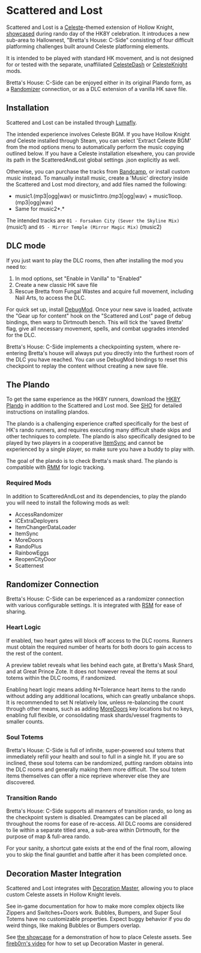﻿# Scattered and Lost

Scattered and Lost is a [Celeste](https://www.celestegame.com/)-themed extension of Hollow Knight, [showcased](https://www.twitch.tv/videos/2387984304?collection=g3fP-sl7JhgoHQ) during rando day of the HK8Y celebration. It introduces a new sub-area to Hallownest, "Bretta's House: C-Side" consisting of four difficult platforming challenges built around Celeste platforming elements.

It is intended to be played with standard HK movement, and is not designed for or tested with the separate, unaffiliated [CelesteDash](https://github.com/kot9pa16lvl/HKCelesteDash) or [CelesteKnight](https://github.com/zoteline/CelesteKnight) mods.

Bretta's House: C-Side can be enjoyed either in its original Plando form, as a [Randomizer](https://github.com/homothetyhk/RandomizerMod) connection, or as a DLC extension of a vanilla HK save file.

## Installation

Scattered and Lost can be installed through [Lumafly](https://themulhima.github.io/Lumafly/).

The intended experience involves Celeste BGM. If you have Hollow Knight _and_ Celeste installed through Steam, you can select 'Extract Celeste BGM' from the mod options menu to automatically perform the music copying outlined below. If you have a Celeste installation elsewhere, you can provide its path in the ScatteredAndLost global settings .json explicitly as well.

Otherwise, you can purchase the tracks from [Bandcamp](https://radicaldreamland.bandcamp.com/album/celeste-b-sides), or install custom music instead. To manually install music, create a 'Music' directory inside the Scattered and Lost mod directory, and add files named the following:

  - music1.(mp3|ogg|wav) or music1intro.(mp3|ogg|wav) + music1loop.(mp3|ogg|wav)
  - Same for music2*.*

The intended tracks are `01 - Forsaken City (Sever the Skyline Mix)` (music1) and `05 - Mirror Temple (Mirror Magic Mix)` (music2)

## DLC mode

If you just want to play the DLC rooms, then after installing the mod you need to:

1)  In mod options, set "Enable in Vanilla" to "Enabled"
2)  Create a new classic HK save file
3)  Rescue Bretta from Fungal Wastes and acquire full movement, including Nail Arts, to access the DLC.

For quick set up, install [DebugMod](https://github.com/TheMulhima/HollowKnight.DebugMod). Once your new save is loaded, activate the "Gear up for content" hook on the "Scattered and Lost" page of debug bindings, then warp to Dirtmouth bench. This will tick the 'saved Bretta' flag, give all necessary movement, spells, and combat upgrades intended for the DLC.

Bretta's House: C-Side implements a checkpointing system, where re-entering Bretta's house will always put you directly into the furthest room of the DLC you have reached. You can use DebugMod bindings to reset this checkpoint to replay the content without creating a new save file.

## The Plando

To get the same experience as the HK8Y runners, download the [HK8Y Plando](https://github.com/dplochcoder/HollowKnight.ScatteredAndLost/blob/main/ScatteredAndLost/Plando/HK8Y%20Scattered%20and%20Lost.zip) in addition to the Scattered and Lost mod. See [SHO](https://www.smallhomothetyorganization.org/rando/plandoguide) for detailed instructions on installing plandos.

The plando is a challenging experience crafted specifically for the best of HK's rando runners, and requires executing many difficult shade skips and other techniques to complete. The plando is also specifically designed to be played by two players in a cooperative [ItemSync](https://github.com/Shadudev/HollowKnight.MultiWorld/blob/master/ItemSyncMod/README.md) and cannot be experienced by a single player, so make sure you have a buddy to play with.

The goal of the plando is to check Bretta's mask shard. The plando is compatible with [RMM](https://github.com/syyePhenomenol/RandoMapMod) for logic tracking.

### Required Mods

In addition to ScatteredAndLost and its dependencies, to play the plando you will need to install the following mods as well:

- AccessRandomizer
- ICExtraDeployers
- ItemChangerDataLoader
- ItemSync
- MoreDoors
- RandoPlus
- RainbowEggs
- ReopenCityDoor
- Scatternest

## Randomizer Connection

Bretta's House: C-Side can be experienced as a randomizer connection with various configurable settings. It is integrated with [RSM](https://github.com/BadMagic100/RandoSettingsManager) for ease of sharing.

### Heart Logic

If enabled, two heart gates will block off access to the DLC rooms. Runners must obtain the required number of hearts for both doors to gain access to the rest of the content.

A preview tablet reveals what lies behind each gate, at Bretta's Mask Shard, and at Great Prince Zote. It does not however reveal the items at soul totems within the DLC rooms, if randomized.

Enabling heart logic means adding N+Tolerance heart items to the rando without adding any additional locations, which can greatly unbalance shops. It is recommended to set N relatively low, unless re-balancing the count through other means, such as adding [MoreDoors](https://github.com/dplochcoder/HollowKnight.MoreDoors) key locations but no keys, enabling full flexible, or consolidating mask shards/vessel fragments to smaller counts.

### Soul Totems

Bretta's House: C-Side is full of infinite, super-powered soul totems that immediately refill your health and soul to full in a single hit. If you are so inclined, these soul totems can be randomized, putting random obtains into the DLC rooms and generally making them more difficult. The soul totem items themselves can offer a nice reprieve wherever else they are discovered.

### Transition Rando

Bretta's House: C-Side supports all manners of transition rando, so long as the checkpoint system is disabled. Dreamgates can be placed all throughout the rooms for ease of re-access. All DLC rooms are considered to lie within a separate titled area, a sub-area within Dirtmouth, for the purpose of map & full-area rando.

For your sanity, a shortcut gate exists at the end of the final room, allowing you to skip the final gauntlet and battle after it has been completed once.

## Decoration Master Integration

Scattered and Lost integrates with [Decoration Master](https://github.com/ygsbzr/HollowKnight.Decoration/tree/master), allowing you to place custom Celeste assets in Hollow Knight levels.

See in-game documentation for how to make more complex objects like Zippers and Switches+Doors work. Bubbles, Bumpers, and Super Soul Totems have no customizable properties. Expect buggy behavior if you do weird things, like making Bubbles or Bumpers overlap.

See [the showcase](https://www.youtube.com/watch?v=cADrYRvhaxI) for a demonstration of how to place Celeste assets.  See [fireb0rn's video](https://www.youtube.com/watch?v=-04JcalmOtg) for how to set up Decoration Master in general.
